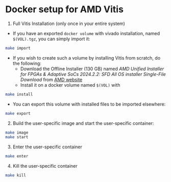 # Docker setup for AMD Vitis

1. Full Vitis Installation (only once in your entire system)

- If you have an exported `docker volume` with vivado installation, named `$(VOL).tgz`, you can simply import it:

```bash
make import
```

- If you wish to create such a volume by installing Vitis from scratch, do the following:
  - Download the Offline Installer (130 GB) named _AMD Unified Installer for FPGAs & Adaptive SoCs 2024.2.2: SFD All OS installer Single-File Download_ from [AMD website](https://www.xilinx.com/support/download/index.html/content/xilinx/en/downloadNav/vivado-design-tools/2024-2.html)
  - Install it on a docker volume named `$(VOL)` with

```bash
make install
```

- You can export this volume with installed files to be imported elsewhere:

```bash
make export
```

2. Build the user-specific image and start the user-specific container:

```bash
make image
make start
```

3. Enter the user-specific container

```bash
make enter
```

4. Kill the user-specific container

```bash
make kill
```